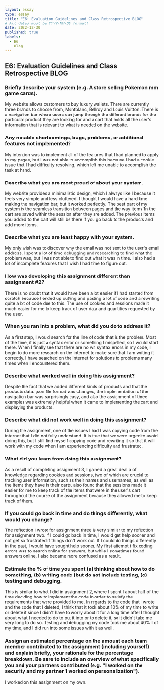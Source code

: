 ```yaml
---
layout: essay
type: essay
title: "E6: Evaluation Guidelines and Class Retrospective BLOG"
# All dates must be YYYY-MM-DD format!
date: 2022-12-30
published: true
labels:
  - E6
  - Blog
---
```


## E6: Evaluation Guidelines and Class Retrospective BLOG

### Briefly describe your system (e.g. A store selling Pokemon mm game cards).

My website allows customers to buy luxury wallets. There are currently three brands to choose from, Montblanc, Bellroy and Louis Vuitton. There is a navigation bar where users can jump through the different brands for the particular product they are looking for and a cart that holds all the user's information that is relevant to what is needed on the website.
 
### Any notable shortcomings, bugs, problems, or additional features not implemented?

My intention was to implement all of the features that I had planned to apply to my pages, but I was not able to accomplish this because I had a cookie issue that I had difficulty resolving, which left me unable to accomplish the task at hand.

### Describe what you are most proud of about your system.

My website provides a minimalistic design, which I always like I because it feels very simple and less cluttered. I thought I would have a hard time making the navigation bar, but it worked perfectly. The best part of my system is the seamless transition between pages and the way items 1n the cart are saved within the session after they are added. The previous items you added to the cart will still be there if you go back to the products and add more items.

### Describe what you are least happy with your system.

My only wish was to discover why the email was not sent to the user's email address. I spent a lot of time debugging and researching to find what the problem was, but I was not able to find out what it was in time. I also had a lot of incomplete features that I wish I had time to figure out.

### How was developing this assignment different than assignment #2?

There is no doubt that it would have been a lot easier if I had started from scratch because I ended up cutting and pasting a lot of code and a rewriting quite a bit of code due to this. The use of cookies and sessions made it much easier for me to keep track of user data and quantities requested by the user.

### When you ran into a problem, what did you do to address it?

As a first step, I would search for the line of code that is the problem. Most of the time, it is just a syntax error or something I mispelled, so I would start there. When I finally see that there are no wn syntax errors in my code, I begin to do more research on the internet to make sure that I am writing it correctly. I have searched on the internet for solutions to problems many times when I encountered them.

### Describe what worked well in doing this assignment?

Despite the fact that we added different kinds of products and that the products data. ¡son file format was changed, the implementation of the navigation bar was surprisingly easy, and also the assignment of three examples was extremely helpful when it came to implementing the cart and displaying the products.

### Describe what did not work well in doing this assignment?

During the assignment, one of the issues I had I was copying code from the internet that I did not fully understand. It is true that we were urged to avoid doing this, but I still find myself copying code and rewriting it so that it will work with my code when I am experiencing difficulty and frustrated.

### What did you learn from doing this assignment?

As a result of completing assignment 3, I gained a great deal a of knowledge regarding cookies and sessions, two of which are crucial to tracking user information, such as their names and usernames, as well as the items they have in their carts. also found that the sessions made it easier for me to keep track of the items that were in the user's cart throughout the course of the assignment because they allowed me to keep track of them.

### If you could go back in time and do things differently, what would you change?

The reflection I wrote for assignment three is very similar to my reflection for assignment two. If I could go back in time, I would get help sooner and not get so frustrated if things don't work out. If I could do things differently in the past, I would have sought help sooner. My first attempt t fix coding errors was to search online for answers, but while I sometimes found answers online, I also became more confused as a result.

### Estimate the % of time you spent (a) thinking about how to do something, (b) writing code (but do not include testing, (c) testing and debugging.

This is similar to what I did in assignment 2, where I spent I about half of the time deciding how to implement the code in order to satisfy the requirements that were provided to me. In regards to the code that I wrote and the code that I deleted, I think that it took about 10% of my time to write or delete it since I didn't have to worry about it for a long time after I thought about what I needed to do to put it into or to delete it, so it didn't take me very long to do so. Testing and debugging my code took me about 40% I of my time, and I did run into some issues with it as well.

### Assign an estimated percentage on the amount each team member contributed to the assignment (including yourself) and explain briefly, your rationale for the percentage breakdown. Be sure to include an overview of what specifically you and your partners contributed (e.g. "I worked on the security and my partner 1 worked on personalization").

I worked on this assignment on my own.
  
